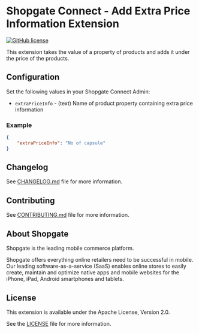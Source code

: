 # Shopgate Connect - Add Extra Price Information Extension

[![GitHub license](http://dmlc.github.io/img/apache2.svg)](LICENSE)

This extension takes the value of a property of products and adds it under the price of the products.

## Configuration

Set the following values in your Shopgate Connect Admin:
- `extraPriceInfo` - (text) Name of product property containing extra price information

### Example

```json
{
    "extraPriceInfo": "No of capsule"
}
```

## Changelog

See [CHANGELOG.md](CHANGELOG.md) file for more information.

## Contributing

See [CONTRIBUTING.md](docs/CONTRIBUTING.md) file for more information.

## About Shopgate

Shopgate is the leading mobile commerce platform.

Shopgate offers everything online retailers need to be successful in mobile. Our leading
software-as-a-service (SaaS) enables online stores to easily create, maintain and optimize native
apps and mobile websites for the iPhone, iPad, Android smartphones and tablets.

## License

This extension is available under the Apache License, Version 2.0.

See the [LICENSE](./LICENSE) file for more information.
